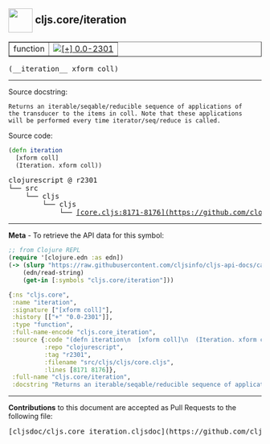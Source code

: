 ## <img width="48px" valign="middle" src="http://i.imgur.com/Hi20huC.png"> cljs.core/iteration

 <table border="1">
<tr>

<td>function</td>
<td><a href="https://github.com/cljsinfo/cljs-api-docs/tree/0.0-2301"><img valign="middle" alt="[+] 0.0-2301" src="https://img.shields.io/badge/+-0.0--2301-lightgrey.svg"></a> </td>
</tr>
</table>

 <samp>
(__iteration__ xform coll)<br>
</samp>

---




Source docstring:

```
Returns an iterable/seqable/reducible sequence of applications of
the transducer to the items in coll. Note that these applications
will be performed every time iterator/seq/reduce is called.
```

Source code:

```clj
(defn iteration
  [xform coll]
  (Iteration. xform coll))
```

 <pre>
clojurescript @ r2301
└── src
    └── cljs
        └── cljs
            └── <ins>[core.cljs:8171-8176](https://github.com/clojure/clojurescript/blob/r2301/src/cljs/cljs/core.cljs#L8171-L8176)</ins>
</pre>


---

__Meta__ - To retrieve the API data for this symbol:

```clj
;; from Clojure REPL
(require '[clojure.edn :as edn])
(-> (slurp "https://raw.githubusercontent.com/cljsinfo/cljs-api-docs/catalog/cljs-api.edn")
    (edn/read-string)
    (get-in [:symbols "cljs.core/iteration"]))
```

```clj
{:ns "cljs.core",
 :name "iteration",
 :signature ["[xform coll]"],
 :history [["+" "0.0-2301"]],
 :type "function",
 :full-name-encode "cljs.core_iteration",
 :source {:code "(defn iteration\n  [xform coll]\n  (Iteration. xform coll))",
          :repo "clojurescript",
          :tag "r2301",
          :filename "src/cljs/cljs/core.cljs",
          :lines [8171 8176]},
 :full-name "cljs.core/iteration",
 :docstring "Returns an iterable/seqable/reducible sequence of applications of\nthe transducer to the items in coll. Note that these applications\nwill be performed every time iterator/seq/reduce is called."}

```

---

__Contributions__ to this document are accepted as Pull Requests to the following file:

 <pre>
[cljsdoc/cljs.core_iteration.cljsdoc](https://github.com/cljsinfo/cljs-api-docs/blob/master/cljsdoc/cljs.core_iteration.cljsdoc)
</pre>

